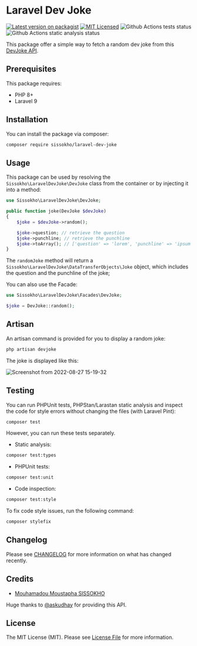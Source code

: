 # Laravel Dev Joke

[![Latest version on packagist](https://img.shields.io/packagist/v/sissokho/laravel-dev-joke?color=blue&style=flat-square)](https://packagist.org/packages/sissokho/laravel-dev-joke)
[![MIT Licensed](https://img.shields.io/badge/license-MIT-brightgreen.svg?style=flat-square)](LICENSE.md)
![Github Actions tests status](https://img.shields.io/github/workflow/status/sissokho/laravel-dev-joke/Run%20tests?label=tests&style=flat-square)
![Github Actions static analysis status](https://img.shields.io/github/workflow/status/sissokho/laravel-dev-joke/Run%20static%20analysis?label=static%20analysis&style=flat-square)

This package offer a simple way to fetch a random dev joke from this [DevJoke API](https://documenter.getpostman.com/view/16443297/TzkyLee7).

## Prerequisites

This package requires:

-   PHP 8+
-   Laravel 9

## Installation

You can install the package via composer:

```bash
composer require sissokho/laravel-dev-joke
```

## Usage

This package can be used by resolving the `Sissokho\LaravelDevJoke\DevJoke` class from the container or by injecting it into a method:

```php
use Sissokho\LaravelDevJoke\DevJoke;

public function joke(DevJoke $devJoke)
{
    $joke = $devJoke->random();

    $joke->question; // retrieve the question
    $joke->punchline; // retrieve the punchline
    $joke->toArray(); // ['question' => 'lorem', 'punchline' => 'ipsum']
}
```

The `randomJoke` method will return a `Sissokho\LaravelDevJoke\DataTransferObjects\Joke` object, which includes the question and the punchline of the joke;

You can also use the Facade:

```php
use Sissokho\LaravelDevJoke\Facades\DevJoke;

$joke = DevJoke::random();
```

## Artisan

An artisan command is provided for you to display a random joke:

```bash
php artisan devjoke
```

The joke is displayed like this:

![Screenshot from 2022-08-27 15-19-32](https://user-images.githubusercontent.com/31145894/187036552-5a211546-d02c-418c-8cf5-73d167166540.png)

## Testing

You can run PHPUnit tests, PHPStan/Larastan static analysis and inspect the code for style errors without changing the files (with Laravel Pint):

```bash
composer test
```

However, you can run these tests separately.

-   Static analysis:

```bash
composer test:types
```

-   PHPUnit tests:

```bash
composer test:unit
```

-   Code inspection:

```bash
composer test:style
```

To fix code style issues, run the following command:

```bash
composer stylefix
```

## Changelog

Please see [CHANGELOG](./CHANGELOG.md) for more information on what has changed recently.

## Credits

-   [Mouhamadou Moustapha SISSOKHO](https://github.com/sissokho)

Huge thanks to [@askudhay](https://twitter.com/askudhay) for providing this API.

## License

The MIT License (MIT). Please see [License File](./LICENSE.md) for more information.
